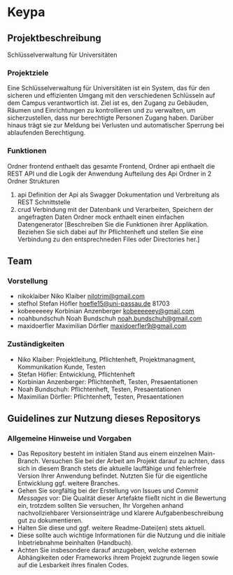 # Keypa

## Projektbeschreibung

Schlüsselverwaltung für Universitäten

### Projektziele

Eine Schlüsselverwaltung für Universitäten ist ein System, das für den sicheren und effizienten Umgang mit den verschiedenen Schlüsseln auf dem Campus verantwortlich ist. Ziel ist es, den Zugang zu Gebäuden, Räumen und Einrichtungen zu kontrollieren und zu verwalten, um sicherzustellen, dass nur berechtigte Personen Zugang haben. Darüber hinaus trägt sie zur Meldung bei Verlusten und automatischer Sperrung bei ablaufenden Berechtigung.


### Funktionen

Ordner frontend enthaelt das gesamte Frontend,
Ordner api enthaelt die REST API und die Logik der Anwendung
Aufteilung des Api Ordner in 2 Ordner Strukturen
1. api Definition der Api als Swagger Dokumentation und Verbreitung als REST Schnittstelle
2. crud Verbindung mit der Datenbank und Verarbeiten, Speichern der angefragten Daten
Ordner mock enthaelt einen einfachen Datengenerator
[Beschreiben Sie die Funktionen ihrer Applikation. Beziehen Sie sich dabei auf Ihr Pflichtenheft und stellen Sie eine Verbindung zu den entsprechneden Files oder Directories her.]


## Team

### Vorstellung

* nikoklaiber Niko Klaiber nilotrim@gmail.com
* stefhol Stefan Höfler hoefle15@uni-passau.de 81703
* kobeeeeeey Korbinian Anzenberger kobeeeeeey@gmail.com
* noahbundschuh Noah Bundschuh noah.bundschuh@gmail.com
* maxidoerfler Maximilian Dörfler maxidoerfler9@gmail.com


### Zuständigkeiten

* Niko Klaiber: Projektleitung, Pflichtenheft, Projektmanagment, Kommunikation Kunde, Testen
* Stefan Höfler: Entwicklung, Pflichtenheft
* Korbinian Anzenberger: Pflichtenheft, Testen, Presaentationen
* Noah Bundschuh: Pflichtenheft, Testen, Presaentationen
* Maximilian Dörfler: Pflichtenheft, Testen, Presaentationen

## Guidelines zur Nutzung dieses Repositorys

### Allgemeine Hinweise und Vorgaben

* Das Repository besteht im initialen Stand aus einem einzelnen Main-Branch. Versuchen Sie bei der Arbeit am Projekt darauf zu achten, dass sich in diesem Branch stets die aktuelle lauffähige und fehlerfreie Version Ihrer Anwendung befindet. Nutzten Sie für die eigentliche Entwicklung ggf. weitere Branches.
* Gehen Sie sorgfältig bei der Erstellung von Issues und *Commit Messages* vor: Die Qualität dieser Artefakte fließt nicht in die Bewertung ein, trotzdem sollten Sie versuchen, Ihr Vorgehen anhand nachvollziehbarer Versionseinträge und klarere Aufgabenbeschreibung gut zu dokumentieren.
* Halten Sie diese und ggf. weitere Readme-Datei(en) stets aktuell.
* Diese sollte auch wichtige Informationen für die Nutzung und die initiale Inbetriebnahme beinhalten (Handbuch).
* Achten Sie insbesondere darauf anzugeben, welche externen Abhängikeiten oder Frameworks ihrem Projekt zugrunde liegen sowie auf die Lesbarkeit ihres finalen Codes.
